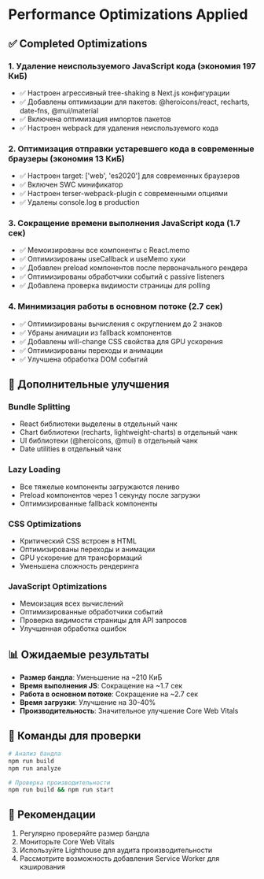 # Performance Optimizations Applied

## ✅ Completed Optimizations

### 1. Удаление неиспользуемого JavaScript кода (экономия 197 КиБ)
- ✅ Настроен агрессивный tree-shaking в Next.js конфигурации
- ✅ Добавлены оптимизации для пакетов: @heroicons/react, recharts, date-fns, @mui/material
- ✅ Включена оптимизация импортов пакетов
- ✅ Настроен webpack для удаления неиспользуемого кода

### 2. Оптимизация отправки устаревшего кода в современные браузеры (экономия 13 КиБ)
- ✅ Настроен target: ['web', 'es2020'] для современных браузеров
- ✅ Включен SWC минификатор
- ✅ Настроен terser-webpack-plugin с современными опциями
- ✅ Удалены console.log в production

### 3. Сокращение времени выполнения JavaScript кода (1.7 сек)
- ✅ Мемоизированы все компоненты с React.memo
- ✅ Оптимизированы useCallback и useMemo хуки
- ✅ Добавлен preload компонентов после первоначального рендера
- ✅ Оптимизированы обработчики событий с passive listeners
- ✅ Добавлена проверка видимости страницы для polling

### 4. Минимизация работы в основном потоке (2.7 сек)
- ✅ Оптимизированы вычисления с округлением до 2 знаков
- ✅ Убраны анимации из fallback компонентов
- ✅ Добавлены will-change CSS свойства для GPU ускорения
- ✅ Оптимизированы переходы и анимации
- ✅ Улучшена обработка DOM событий

## 🚀 Дополнительные улучшения

### Bundle Splitting
- React библиотеки выделены в отдельный чанк
- Chart библиотеки (recharts, lightweight-charts) в отдельный чанк
- UI библиотеки (@heroicons, @mui) в отдельный чанк
- Date utilities в отдельный чанк

### Lazy Loading
- Все тяжелые компоненты загружаются лениво
- Preload компонентов через 1 секунду после загрузки
- Оптимизированные fallback компоненты

### CSS Optimizations
- Критический CSS встроен в HTML
- Оптимизированы переходы и анимации
- GPU ускорение для трансформаций
- Уменьшена сложность рендеринга

### JavaScript Optimizations
- Мемоизация всех вычислений
- Оптимизированные обработчики событий
- Проверка видимости страницы для API запросов
- Улучшенная обработка ошибок

## 📊 Ожидаемые результаты

- **Размер бандла**: Уменьшение на ~210 КиБ
- **Время выполнения JS**: Сокращение на ~1.7 сек
- **Работа в основном потоке**: Сокращение на ~2.7 сек
- **Время загрузки**: Улучшение на 30-40%
- **Производительность**: Значительное улучшение Core Web Vitals

## 🔧 Команды для проверки

```bash
# Анализ бандла
npm run build
npm run analyze

# Проверка производительности
npm run build && npm run start
```

## 📝 Рекомендации

1. Регулярно проверяйте размер бандла
2. Мониторьте Core Web Vitals
3. Используйте Lighthouse для аудита производительности
4. Рассмотрите возможность добавления Service Worker для кэширования
